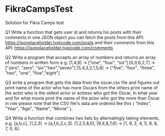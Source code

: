 # FikraCampsTest
Solution for Fikra Camps test

Q1 
Write a function that gets user id and returns his posts with their comments in one JSON object
you can fetch the posts from this API: https://jsonplaceholder.typicode.com/posts
and their comments from this API: https://jsonplaceholder.typicode.com/comments

Q2
Write a program that accepts an array of numbers and returns an array of numbers in written form e.g. 
[1,4,6] → [“one”, “four”, “six”]
[0,0,6,2,7] → [“zero”, “zero”, “six”,"two","seven"]
[5,4,3,2,1,5,8] → ["five", "four", "three", "two", "one", "five","eight"]

Q3
write a program that gets the data from the oscar.csv file and figures out 
print name of the actor who has more Oscars from the others 
print name of the actor who is the oldest actor or actress who got the Oscar, in what year and for what movie
print the name of the actor who got the more than Oscar in row
please note that the CSV file's data are ordered like this ( "Index", "Year", "Age", "Name", "Movie" ).

Q4
Write a function that combines two lists by alternatingly taking elements, e.g.
[a,b,c], [1,2,3] → [a,1,b,2,c,3].
[1,2,5,8,0], [9,4,8,7,6] → [1, 9, 2, 4, 5, 8, 8, 7, 0, 6].
